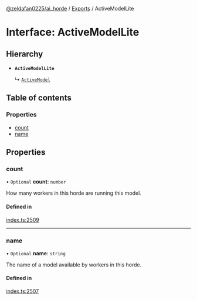 [@zeldafan0225/ai_horde](../README.md) / [Exports](../modules.md) / ActiveModelLite

# Interface: ActiveModelLite

## Hierarchy

- **`ActiveModelLite`**

  ↳ [`ActiveModel`](ActiveModel.md)

## Table of contents

### Properties

- [count](ActiveModelLite.md#count)
- [name](ActiveModelLite.md#name)

## Properties

### count

• `Optional` **count**: `number`

How many workers in this horde are running this model.

#### Defined in

[index.ts:2509](https://github.com/ZeldaFan0225/ai_horde/blob/bd3c116/index.ts#L2509)

___

### name

• `Optional` **name**: `string`

The name of a model available by workers in this horde.

#### Defined in

[index.ts:2507](https://github.com/ZeldaFan0225/ai_horde/blob/bd3c116/index.ts#L2507)

